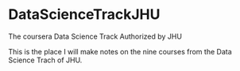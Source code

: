 DataScienceTrackJHU
===================

The coursera Data Science Track Authorized by JHU

This is the place I will make notes on the nine courses from the Data Science Trach of JHU. 
